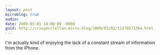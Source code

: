 ```yaml
---
layout: post
microblog: true
audio: 
date: 2009-03-01 18:00:00 -0600
guid: http://craigmcclellan.micro.blog/2009/03/02/t1270573364.html
---
```

I'm actually kind of enjoying the lack of a constant stream of information from the iPhone.
